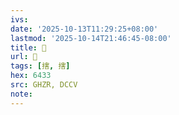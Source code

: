 ```yaml
---
ivs:
date: '2025-10-13T11:29:25+08:00'
lastmod: '2025-10-14T21:46:45-08:00'
title: 󰡛
url: 󰡛
tags: [搳, 搳]
hex: 6433
src: GHZR, DCCV
note:
---
```


